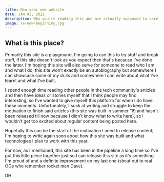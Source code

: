 ```yaml
---
title: New year new website
date: JAN 03, 2022
description: Why you're reading this and are actually supposed to care?
image: /a-new-beginning.jpg
---
```


## What is this place? 
Primarily this site is a playground. I'm going to use this to try stuff and break stuff, if this site doesn't look as you expect then that's because I've done the latter. I'm hoping this site will also serve for someone to read who I am and what I do, this site won't exactly be an autobiography but somewhere I can showcase some of my skills and somewhere I can write about what I've learnt and what I've built. 

I spend enough time reading other people in the tech community's articles and then have ideas or stories myself that I think people may find interesting, so I've wanted to give myself this platform for when I do have these moments. Unfortunately, I suck at writing and struggle to keep the motivation to finish said articles (this site was built in summer '19 and hasn't been released till now because I didn't know what to write here), so I wouldn't get too excited about regular content being posted here. 

Hopefully this can be the start of the motivation I need to release content; I'm hoping to write again soon about how this site was built and what technologies I plan to work with this year. 

For now, as I mentioned, this site has been in the pipeline a long time so I've put this little piece together just so I can release this site as it's something I'm proud of and a definite improvement on my last one (shout out to real OGs who remember rocket man Dave).

DH